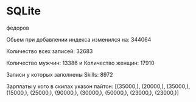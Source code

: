 # SQLite 
федоров 

Обьем при добавлении индекса изменился на: 344064 

Количество всех записей: 32683 

Количество мужчин: 13386 и Количество женщин: 17910 

Записи у которых заполнены Skills: 8972 

Зарплаты у кого в скилах указон пайтон: [(35000,), (20000,), (35000,), (15000,), (25000,), (90000,), (30000,), (50000,), (23000,), (23000,)] 

